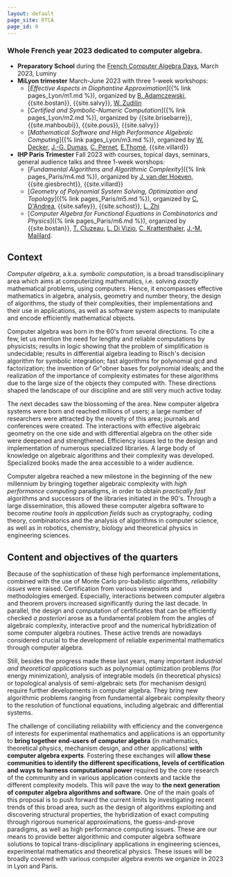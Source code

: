 ```yaml
---
layout: default
page_site: RTCA
page_id: 0
---
```



### Whole French year 2023 dedicated to computer algebra. 

* **Preparatory School** during the [French Computer Algebra Days](https://www.lix.polytechnique.fr/~lecerf/jncf), March 2023, Luminy
* **MiLyon trimester** March-June 2023 with three 1-week workshops:
  * [*Effective Aspects in Diophantine Approximation*]({% link pages_Lyon/m1.md %}), organized by [B. Adamczewski](https://adamczewski.perso.math.cnrs.fr), {{site.bostan}}, {{site.salvy}}, [W. Zudilin](https://wain.mi.ras.ru)
  * [*Certified and Symbolic-Numeric Computation*]({% link pages_Lyon/m2.md %}), organized by {{site.brisebarre}}, {{site.mahboubi}}, {{site.pous}}, {{site.salvy}}
  * [*Mathematical Software and High Performance Algebraic Computing*]({% link pages_Lyon/m3.md %}), organized by [W. Decker](https://www.mathematik.uni-kl.de/en/agag/people/head/prof-dr-wolfram-decker), [J.-G. Dumas](https://membres-ljk.imag.fr/Jean-Guillaume.Dumas/), [C. Pernet](https://membres-ljk.imag.fr/Clement.Pernet/), [E.Thomé](https://members.loria.fr/EThome/), {{site.villard}}
* **IHP Paris Trimester** Fall 2023 with courses, topical days, seminars, general audience talks and three 1-week worshops:
  * [*Fundamental Algorithms and Algorithmic Complexity*]({% link pages_Paris/m4.md %}), organized by [J. van der Hoeven](https://www.texmacs.org/joris/main/joris.html), {{site.giesbrecht}}, {{site.villard}}
  * [*Geometry of Polynomial System Solving, Optimization and Topology*]({% link pages_Paris/m5.md %}), organized by [C. D'Andrea](http://www.ub.edu/arcades/cdandrea.html), {{site.safey}}, {{site.schost}}, [L. Zhi](http://www.mmrc.iss.ac.cn/~lzhi/) 
  * [*Computer Algebra for Functional Equations in Combinatorics and Physics*]({% link pages_Paris/m6.md %}), organized by {{site.bostan}}, [T. Cluzeau](https://www.unilim.fr/pages_perso/thomas.cluzeau/), [L. Di Vizio](https://divizio.joomla.com/), [C. Krattenthaler](https://www.mat.univie.ac.at/~kratt/), [J.-M. Maillard](https://www.lptmc.jussieu.fr/users/maillard).

## Context ##

*Computer algebra*, a.k.a. *symbolic computation*, is a broad transdisciplinary area which aims at computerizing mathematics, i.e. solving *exactly* mathematical problems, using computers. Hence, it encompasses effective mathematics in algebra, analysis, geometry and number theory, the design of algorithms, the study of their complexities, their implementations and their use in applications, as well as software system aspects to manipulate and encode efficiently mathematical objects. 

Computer algebra was born in the 60's from several directions. To cite a few, let us mention 
the need for lengthy and reliable computations by physicists; results in logic showing that the problem of simplification is undecidable; results in differential algebra leading to Risch's decision algorithm for symbolic integration; fast algorithms for polynomial gcd and factorization; the invention of Gr\"obner bases for polynomial ideals; and the realization of the importance of complexity estimates for these algorithms due to the large size of the objects they  computed with. These directions shaped the landscape of our discipline and are still very much active today.

The next decades saw the blossoming of the area. New computer algebra systems were born and reached millions of users; a large number of researchers were attracted by the novelty of this area; journals and conferences were created. The interactions with effective algebraic geometry on the one side and with differential algebra on the other side were deepened and strengthened. Efficiency issues led to the design and implementation of numerous specialized libraries. A large body of knowledge on algebraic algorithms and their complexity was developed. Specialized books made the area accessible to a wider audience.

Computer algebra reached a new milestone in the beginning of the new millennium 
by bringing together algebraic complexity with *high performance computing* paradigms, 
in order to obtain *practically fast* algorithms and successors of the libraries initiated in the 90's.
Through a large dissemination, this allowed these 
computer algebra software to become *routine tools in application fields* such as  cryptography, coding 
theory, combinatorics and the analysis of algorithms in computer science, as well as in robotics, chemistry, 
biology and theoretical physics in engineering sciences.

## Content and objectives of the quarters

Because of the sophistication of these high performance implementations, combined with the use of 
Monte Carlo pro\-babilistic algorithms,
*reliability issues* were raised. Certification from various viewpoints and methodologies 
emerged. Especially, 
interactions between computer algebra and theorem provers increased significantly during the last decade.
In parallel, the design and computation of certificates that can be efficiently checked *a posteriori*  arose as a fundamental 
problem from the angles of algebraic complexity, interactive proof and the numerical hybridization of some computer algebra routines.
These active trends are nowadays considered crucial to the development of reliable experimental mathematics through computer algebra.



Still, besides the progress made these last years, many important *industrial and
theoretical  applications* such as polynomial optimization problems (for energy
minimization), analysis of integrable models (in theoretical physics) or topological analysis of
semi-algebraic sets (for mechanism design) require further developments in computer
algebra. They bring new algorithmic problems ranging from fundamental algebraic
complexity theory to the resolution of functional equations,  including algebraic and differential systems.

The challenge of conciliating reliability with efficiency and the convergence of interests 
for experimental mathematics 
and applications is an opportunity to **bring together end-users of computer
algebra** (in mathematics, theoretical physics, mechanism design, and other applications)
**with computer algebra experts**. 
Fostering these exchanges will **allow these communities to identify
the different specifications, levels of certification and 
ways to harness
computational power** required by the core research of the community and in 
various application contexts and tackle the different complexity models. 
This will pave the way to **the next generation of computer algebra algorithms and software**. One of the main goals of this proposal is to push forward the current
limits by investigating recent trends of this
broad area, such as the design of algorithms exploiting and discovering structural 
properties, the hybridization of exact computing through rigorous numerical approximations, 
the guess-and-prove paradigms, as well as high performance computing issues. 
These are our means to provide better algorithmic and computer algebra software solutions to topical 
trans-disciplinary applications in engineering sciences, experimental mathematics and theoretical physics. 
These issues will be broadly covered with various computer algebra events we organize in 2023 in Lyon and Paris. 
